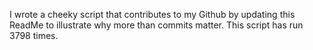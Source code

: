 I wrote a cheeky script that contributes to my Github by updating this ReadMe to illustrate why more than commits matter. This script has run 3798 times.